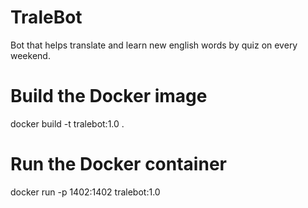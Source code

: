 # TraleBot
Bot that helps translate and learn new english words by quiz on every weekend.

# Build the Docker image
docker build -t tralebot:1.0 .

# Run the Docker container
docker run -p 1402:1402 tralebot:1.0